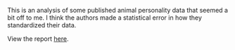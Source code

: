 This is an analysis of some published animal personality data that seemed a bit off to me. I think the authors made a statistical error in how they standardized their data.

View the report [here](http://rwtaylor.github.io/2015-chipmunk).